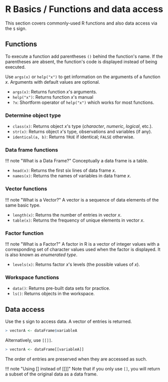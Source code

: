 # R Basics / Functions and data access
This section covers commonly-used R functions and also data access via the `$` sign.

## Functions
To execute a function add parentheses `()` behind the function's name. If the parentheses are absent, the function's code is displayed instead of being executed.

Use `args(x)` or `help("x")` to get information on the arguments of a function _x_. Arguments with default values are optional.

* `args(x)`: Returns function _x_'s arguments.
* `help("x")`: Returns function _x_'s manual
* `?x`: Shortform operator of `help("x")` which works for most functions.

### Determine object type
* `class(x)`: Returns object _x_'s type (_character_, _numeric_, _logical_, etc.).
* `str(x)`: Returns object _x_'s type, observations and variables (if any).
* `identical(a, b)`: Returns ```TRUE``` if identical; ```FALSE``` otherwise.

### Data frame functions

!!! note "What is a Data Frame?"
    Conceptually a data frame is a table.

* `head(x)`: Returns the first six lines of data frame _x_.
* `names(x)`: Returns the names of variables in data frame _x_.

### Vector functions

!!! note "What is a Vector?"
    A vector is a sequence of data elements of the same basic type.

* `length(x)`: Returns the number of entries in vector _x_.
* `table(x)`: Returns the frequency of unique elements in vector _x_.

### Factor function

!!! note "What is a Factor?"
    A factor in R is a vector of integer values with a corresponding set of character values used when the factor is displayed. It is also known as _enumerated type_.

* `levels(x)`: Returns factor _x_'s levels (the possible values of _x_).

### Workspace functions
* `data()`: Returns pre-built data sets for practice.
* `ls()`: Returns objects in the workspace.

## Data access
Use the `$` sign to access data. A vector of entries is returned.
```r
> vectorA <- dataFrame$variableA
```

Alternatively, use `[[]]`.
```r
> vectorA <- dataFrame[[variableA]]
```

The order of entries are preserved when they are accessed as such.

!!! note "Using [] instead of [[]]"
    Note that if you only use `[]`, you will return a subset of the original data as a data frame.
